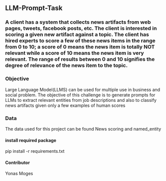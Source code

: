 ## LLM-Prompt-Task
### A client has a system that collects news artifacts from web pages, tweets, facebook posts, etc. The client is interested in scoring a given new artifact against a topic. The client has hired experts to score a few of these news items in the range from 0 to 10; a score of 0 means the news item is totally NOT relevant while a score of 10 means the news item is very relevant. The range of results between 0 and 10 signifies the degree of relevance of the news item to the topic.
### Objective
Large Language Model(LLMS) can be used for multiple use in business and social problem. The objective of this challenge is to generate prompts for LLMs to extract relevant entities from job descriptions and also to classify news artifacts given only a few examples of human scores
### Data
The data used for this project can be found News scoring and named_entity
#### install required package
pip install -r requirements.txt
#### Contributor
Yonas Moges
